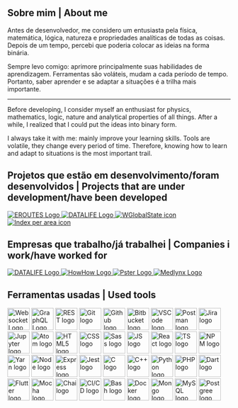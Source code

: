 ## Sobre mim | About me
Antes de desenvolvedor, me considero um entusiasta pela física, matemática, lógica, natureza e propriedades analíticas de todas as coisas. Depois de um tempo, percebi que poderia colocar as ideias na forma binária.

Sempre levo comigo: aprimore principalmente suas habilidades de aprendizagem. Ferramentas são voláteis, mudam a cada período de tempo. Portanto, saber aprender e se adaptar a situações é a trilha mais importante.

___

Before developing, I consider myself an enthusiast for physics, mathematics, logic, nature and analytical properties of all things. After a while, I realized that I could put the ideas into binary form.

I always take it with me: mainly improve your learning skills. Tools are volatile, they change every period of time. Therefore, knowing how to learn and adapt to situations is the most important trail.

## Projetos que estão em desenvolvimento/foram desenvolvidos | Projects that are under development/have been developed
<p>
  <a href="https://github.com/pyurips/eroutes" target="_blank">
    <img alt="EROUTES Logo" src="https://media.discordapp.net/attachments/971787111470596136/1125611981622231090/eroutes_logo_1.png" />
  </a>
  <a href="https://www.dataliferp.com/" target="_blank">
    <img alt="DATALIFE Logo"   src="https://cdn.discordapp.com/attachments/971787111470596136/1123984120838627460/DATALIFE_logo_without_name_white_for_ICO_1.png" />
  </a>
  <a href="https://github.com/pyurips/WGlobalState" target="_blank">
    <img alt="WGlobalState icon" src="https://cdn.discordapp.com/attachments/971787111470596136/1123986708002783393/Frame_1_4.png" />
  </a>
  <a href="https://github.com/pyurips/correlationIndexPerArea" target="_blank">
    <img alt="Index per area icon" src="https://cdn.discordapp.com/attachments/971787111470596136/1123986719889432606/Frame_2.png" />
  </a>
</p>

## Empresas que trabalho/já trabalhei | Companies i work/have worked for
<p>
  <a href="https://www.linkedin.com/company/datalife-community/" target="_blank">
    <img alt="DATALIFE Logo"   src="https://cdn.discordapp.com/attachments/971787111470596136/1123984120838627460/DATALIFE_logo_without_name_white_for_ICO_1.png" />
  </a>
  <a href="https://www.linkedin.com/company/howhowbr/" target="_blank">
    <img alt="HowHow Logo" src="https://cdn.discordapp.com/attachments/971787111470596136/1123992389837668433/1650306811291.png" />
  </a>
  <a href="https://www.linkedin.com/company/joaopster/" target="_blank">
    <img alt="Pster Logo" src="https://cdn.discordapp.com/attachments/971787111470596136/1123992416509251706/1680301457922.png" />
  </a>
  <a href="https://www.linkedin.com/company/medlynx-informatica-medica/" target="_blank">
    <img alt="Medlynx Logo" src="https://cdn.discordapp.com/attachments/971787111470596136/1123992441633116291/1645028107033.png" />
  </a>
</p>

## Ferramentas usadas | Used tools
<p>
  <img style="width: 50px;" alt="Websocket Logo" src="https://user-images.githubusercontent.com/25181517/187070862-03888f18-2e63-4332-95fb-3ba4f2708e59.png" />
  <img style="width: 50px;" alt="GraphQL Logo" src="https://user-images.githubusercontent.com/25181517/192107856-aa92c8b1-b615-47c3-9141-ed0d29a90239.png" />
  <img style="width: 50px;" alt="REST logo" src="https://user-images.githubusercontent.com/25181517/192107858-fe19f043-c502-4009-8c47-476fc89718ad.png" />
  <img style="width: 50px;" alt="Git logo" src="https://user-images.githubusercontent.com/25181517/192108372-f71d70ac-7ae6-4c0d-8395-51d8870c2ef0.png" />
  <img style="width: 50px;" alt="Github logo" src="https://user-images.githubusercontent.com/25181517/192108374-8da61ba1-99ec-41d7-80b8-fb2f7c0a4948.png" />
  <img style="width: 50px;" alt="Bitbucket logo" src="https://user-images.githubusercontent.com/25181517/192108375-268c35e6-ab26-44b2-88bf-e3121a4e5083.png" />
  <img style="width: 50px;" alt="VSCode logo" src="https://user-images.githubusercontent.com/25181517/192108891-d86b6220-e232-423a-bf5f-90903e6887c3.png" />
  <img style="width: 50px;" alt="Postman logo" src="https://user-images.githubusercontent.com/25181517/192109061-e138ca71-337c-4019-8d42-4792fdaa7128.png" />
  <img style="width: 50px;" alt="Jira logo" src="https://user-images.githubusercontent.com/25181517/183912952-83784e94-629d-4c34-a961-ae2ae795b662.png" />
  <img style="width: 50px;" alt="Jupyter logo" src="https://user-images.githubusercontent.com/25181517/183914128-3fc88b4a-4ac1-40e6-9443-9a30182379b7.png" />
  <img style="width: 50px;" alt="Atom logo" src="https://user-images.githubusercontent.com/25181517/190887571-ddd87d6e-77f8-41e7-b755-9b6d68e4fab7.png" />
  <img style="width: 50px;" alt="HTML5 logo" src="https://user-images.githubusercontent.com/25181517/192158954-f88b5814-d510-4564-b285-dff7d6400dad.png" />
  <img style="width: 50px;" alt="CSS logo" src="https://user-images.githubusercontent.com/25181517/183898674-75a4a1b1-f960-4ea9-abcb-637170a00a75.png" />
  <img style="width: 50px;" alt="Sass logo" src="https://user-images.githubusercontent.com/25181517/192158956-48192682-23d5-4bfc-9dfb-6511ade346bc.png" />
  <img style="width: 50px;" alt="JS logo" src="https://user-images.githubusercontent.com/25181517/117447155-6a868a00-af3d-11eb-9cfe-245df15c9f3f.png" />
  <img style="width: 50px;" alt="React logo" src="https://user-images.githubusercontent.com/25181517/183897015-94a058a6-b86e-4e42-a37f-bf92061753e5.png" />
  <img style="width: 50px;" alt="TS logo" src="https://user-images.githubusercontent.com/25181517/183890598-19a0ac2d-e88a-4005-a8df-1ee36782fde1.png" />
  <img style="width: 50px;" alt="NPM logo" src="https://user-images.githubusercontent.com/25181517/121401671-49102800-c959-11eb-9f6f-74d49a5e1774.png" />
  <img style="width: 50px;" alt="Yarn logo" src="https://user-images.githubusercontent.com/25181517/183049794-a3dfaddd-22ee-4ffe-b0b4-549ccd4879f9.png" />
  <img style="width: 50px;" alt="Node logo" src="https://user-images.githubusercontent.com/25181517/183568594-85e280a7-0d7e-4d1a-9028-c8c2209e073c.png" />
  <img style="width: 50px;" alt="Express logo" src="https://user-images.githubusercontent.com/25181517/183859966-a3462d8d-1bc7-4880-b353-e2cbed900ed6.png" />
  <img style="width: 50px;" alt="Jest logo" src="https://user-images.githubusercontent.com/25181517/187955005-f4ca6f1a-e727-497b-b81b-93fb9726268e.png" />
  <img style="width: 50px;" alt="C logo" src="https://user-images.githubusercontent.com/25181517/192106070-46255bcf-65e6-4c6b-a296-bf8d0d8fb2a7.png" />
  <img style="width: 50px;" alt="C++ logo" src="https://user-images.githubusercontent.com/25181517/192106073-90fffafe-3562-4ff9-a37e-c77a2da0ff58.png" />
  <img style="width: 50px;" alt="Python logo" src="https://user-images.githubusercontent.com/25181517/183423507-c056a6f9-1ba8-4312-a350-19bcbc5a8697.png" />
  <img style="width: 50px;" alt="PHP logo" src="https://user-images.githubusercontent.com/25181517/183570228-6a040b9f-3ddf-47a2-a201-743121dac664.png" />
  <img style="width: 50px;" alt="Dart logo" src="https://user-images.githubusercontent.com/25181517/186150304-1568ffdf-4c62-4bdc-9cf1-8d8efcea7c5b.png" />
  <img style="width: 50px;" alt="Flutter logo" src="https://user-images.githubusercontent.com/25181517/186150365-da1eccce-6201-487c-8649-45e9e99435fd.png" />
  <img style="width: 50px;" alt="Mocha logo" src="https://user-images.githubusercontent.com/25181517/201476630-f47cfff6-fdee-4ee1-9092-1793b71b1ca3.png" />
  <img style="width: 50px;" alt="Chai logo" src="https://user-images.githubusercontent.com/25181517/201476472-d2f5f644-cfc9-43e5-96d3-c8f40f18b5cb.png" />
  <img style="width: 50px;" alt="CI/CD logo" src="https://user-images.githubusercontent.com/25181517/183868728-b2e11072-00a5-47e2-8a4e-4ebbb2b8c554.png" />
  <img style="width: 50px;" alt="Bash logo" src="https://user-images.githubusercontent.com/25181517/192158606-7c2ef6bd-6e04-47cf-b5bc-da2797cb5bda.png" />
  <img style="width: 50px;" alt="Docker logo" src="https://user-images.githubusercontent.com/25181517/117207330-263ba280-adf4-11eb-9b97-0ac5b40bc3be.png" />
  <img style="width: 50px;" alt="Mongo logo" src="https://user-images.githubusercontent.com/25181517/182884177-d48a8579-2cd0-447a-b9a6-ffc7cb02560e.png" />
  <img style="width: 50px;" alt="MySQL logo" src="https://user-images.githubusercontent.com/25181517/183896128-ec99105a-ec1a-4d85-b08b-1aa1620b2046.png" />
  <img style="width: 50px;" alt="Postgree logo" src="https://user-images.githubusercontent.com/25181517/117208740-bfb78400-adf5-11eb-97bb-09072b6bedfc.png" />
</p>

